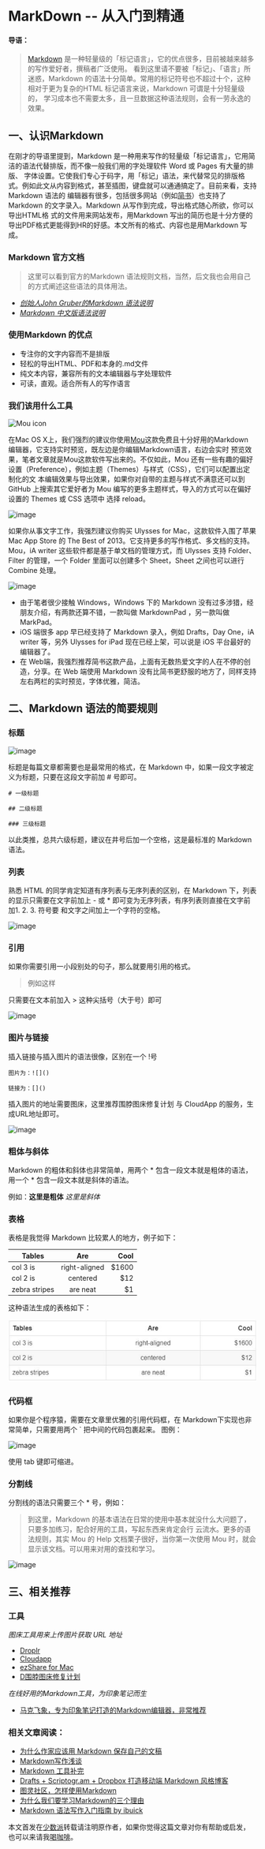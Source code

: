 # MarkDown -- 从入门到精通
#### 导语：
> [Markdown](http://zh.wikipedia.org/wiki/Markdown) 是一种轻量级的「标记语言」，它的优点很多，目前被越来越多的写作爱好者，撰稿者广泛使用。
看到这里请不要被「标记」、「语言」所迷惑，Markdown 的语法十分简单。常用的标记符号也不超过十个，这种相对于更为复杂的HTML 标记语言来说，Markdown 可谓是十分轻量级的，
学习成本也不需要太多，且一旦数据这种语法规则，会有一劳永逸的效果。

## 一、认识Markdown
在刚才的导语里提到，Markdown 是一种用来写作的轻量级「标记语言」，它用简洁的语法代替排版，而不像一般我们用的字处理软件 Word 或 Pages 有大量的排版、
字体设置。它使我们专心于码字，用「标记」语法，来代替常见的排版格式。例如此文从内容到格式，甚至插图，键盘就可以通通搞定了。目前来看，支持Markdown 语法的
编辑器有很多，包括很多网站（例如[简书](http://jianshu.io)）也支持了Markdown 的文字录入。Markdown 从写作到完成，导出格式随心所欲，你可以导出HTML格
式的文件用来网站发布，用Markdown 写出的简历也是十分方便的导出PDF格式更能得到HR的好感。本文所有的格式、内容也是用Markdown 写成。

### Markdown 官方文档
> 这里可以看到官方的Markdown 语法规则文档，当然，后文我也会用自己的方式阐述这些语法的具体用法。

* [*创始人John Gruber的Markdown 语法说明*](http://daringfireball.net/projects/markdown/syntax)
* [*Markdown 中文版语法说明*](http://wowubuntu.com/markdown/#list)

### 使用Markdown 的优点
* 专注你的文字内容而不是排版
* 轻松的导出HTML、PDF和本身的.md文件
* 纯文本内容，兼容所有的文本编辑器与字处理软件
* 可读，直观。适合所有人的写作语言

### 我们该用什么工具
![Mou icon](http://mouapp.com/Mou_128.png)

在Mac OS X上，我们强烈的建议你使用[Mou](http://mouapp.com)这款免费且十分好用的Markdown 编辑器，它支持实时预览，既左边是你编辑Markdown语言，右边会实时
预览效果，笔者文章就是Mou这款软件写出来的。不仅如此，Mou 还有一些有趣的偏好设置（Preference），例如主题（Themes）与样式（CSS），它们可以配置出定制化的文
本编辑效果与导出效果，如果你对自带的主题与样式不满意还可以到 GitHub 上搜索其它爱好者为 Mou 编写的更多主题样式，导入的方式可以在偏好设置的 Themes 或
CSS 选项中 选择 reload。

![image](http://ww1.sinaimg.cn/large/6aee7dbbgw1effcq2gx92j210j0ustj7.jpg)

如果你从事文字工作，我强烈建议你购买 Ulysses for Mac，这款软件入围了苹果 Mac App Store 的 The Best of 2013。它支持更多的写作格式、多文档的支持。
Mou，iA writer 这些软件都是基于单文档的管理方式，而 Ulysses 支持 Folder、Filter 的管理，一个 Folder 里面可以创建多个 Sheet，Sheet 之间也可以进行 Combine 处理。

![image](http://ww1.sinaimg.cn/large/6aee7dbbjw1eqgrj7suqoj217a0aiq4u.jpg)

* 由于笔者很少接触 Windows，Windows 下的 Markdown 没有过多涉猎，经朋友介绍，有两款还算不错，一款叫做 MarkdownPad ，另一款叫做 MarkPad。
* iOS 端很多 app 早已经支持了 Markdown 录入，例如 Drafts，Day One，iA writer 等，另外 Ulysses for iPad 现在已经上架，可以说是 iOS 平台最好的编辑器了。
* 在 Web端，我强烈推荐简书这款产品，上面有无数热爱文字的人在不停的创造，分享。在 Web 端使用 Markdown 没有比简书更舒服的地方了，同样支持左右两栏的实时预览，字体优雅，简洁。

## 二、Markdown 语法的简要规则
### 标题
![image](http://ww1.sinaimg.cn/large/6aee7dbbgw1effeaclhiyj20eh09cwez.jpg)

标题是每篇文章都需要也是最常用的格式，在 Markdown 中，如果一段文字被定义为标题，只要在这段文字前加 # 号即可。

`# 一级标题`

`## 二级标题`

`### 三级标题`

以此类推，总共六级标题，建议在井号后加一个空格，这是最标准的 Markdown 语法。

### 列表
熟悉 HTML 的同学肯定知道有序列表与无序列表的区别，在 Markdown 下，列表的显示只需要在文字前加上 - 或 * 即可变为无序列表，有序列表则直接在文字前加1. 2. 3. 符号要
和文字之间加上一个字符的空格。

![image](http://ww4.sinaimg.cn/large/6aee7dbbgw1effew5aftij20d80bz3yw.jpg)

### 引用
如果你需要引用一小段别处的句子，那么就要用引用的格式。

> 例如这样

只需要在文本前加入 > 这种尖括号（大于号）即可

![image](http://ww3.sinaimg.cn/large/6aee7dbbgw1effezhonxlj20e009c3yu.jpg)

### 图片与链接
插入链接与插入图片的语法很像，区别在一个 !号

`图片为：![]()`

`链接为：[]()`

插入图片的地址需要图床，这里推荐围脖图床修复计划 与 CloudApp 的服务，生成URL地址即可。

![image](http://ww2.sinaimg.cn/large/6aee7dbbgw1efffa67voyj20ix0ctq3n.jpg)

### 粗体与斜体
Markdown 的粗体和斜体也非常简单，用两个 * 包含一段文本就是粗体的语法，用一个 * 包含一段文本就是斜体的语法。

例如：**这里是粗体** *这里是斜体*

### 表格
表格是我觉得 Markdown 比较累人的地方，例子如下：

| Tables        | Are           | Cool  |
| ------------- |:-------------:| -----:|
| col 3 is      | right-aligned | $1600 |
| col 2 is      | centered      |   $12 |
| zebra stripes | are neat      |    $1 |

这种语法生成的表格如下：                       

![image](images/table_screen.jpg)

### 代码框
如果你是个程序猿，需要在文章里优雅的引用代码框，在 Markdown下实现也非常简单，只需要用两个 ` 把中间的代码包裹起来。
图例：

![image](http://ww3.sinaimg.cn/large/6aee7dbbgw1effg1lsa97j20lt0a8dgs.jpg)

使用 tab 键即可缩进。

### 分割线
分割线的语法只需要三个 * 号，例如：

> 到这里，Markdown 的基本语法在日常的使用中基本就没什么大问题了，只要多加练习，配合好用的工具，写起东西来肯定会行
云流水。更多的语法规则，其实 Mou 的 Help 文档栗子很好，当你第一次使用 Mou 时，就会显示该文档。可以用来对用的查找和学习。

![image](http://ww3.sinaimg.cn/large/6aee7dbbgw1effgmnpgqlj210j0us44j.jpg)

## 三、相关推荐
### 工具
*图床工具用来上传图片获取 URL 地址*
* [Droplr](https://link.jianshu.com/?t=http://droplr.com)
* [Cloudapp](https://link.jianshu.com/?t=http://www.getcloudapp.com)
* [ezShare for Mac](https://link.jianshu.com/?t=https://itunes.apple.com/cn/app/yi-xiang/id672522335?mt=12&uo=4)
* [D围脖图床修复计划](https://link.jianshu.com/?t=http://weibotuchuang.sinaapp.com)

*在线好用的Markdown工具，为印象笔记而生*

* [马克飞象，专为印象笔记打造的Markdown编辑器，非常推荐](https://link.jianshu.com/?t=http://maxiang.info)

### 相关文章阅读：
* [为什么作家应该用 Markdown 保存自己的文稿](https://www.jianshu.com/p/qqgjln)
* [Markdown写作浅谈](https://link.jianshu.com/?t=http://www.yangzhiping.com/tech/r-markdown-knitr.html)
* [Markdown 工具补完](https://link.jianshu.com/?t=http://www.appinn.com/markdown-tools/)
* [Drafts + Scriptogr.am + Dropbox 打造移动端 Markdown 风格博客](https://www.jianshu.com/p/63HYZ6)
* [图灵社区，怎样使用Markdown](https://link.jianshu.com/?t=http://www.ituring.com.cn/article/23)
* [为什么我们要学习Markdown的三个理由](https://link.jianshu.com/?t=http://news.cnblogs.com/n/139649/)
* [Markdown 语法写作入门指南 by ibuick](https://link.jianshu.com/?t=http://ibuick.me/?p=4093)

本文首发在[少数派](https://link.jianshu.com/?t=http://sspai.com/25137)转载请注明原作者，如果你觉得这篇文章对你有帮助或启发，
也可以来请我[喝咖啡](https://link.jianshu.com/?t=http://ww2.sinaimg.cn/large/6aee7dbbjw1eiixgkex2ij21kw0t7wn5.jpg)。